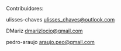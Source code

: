 Contribuidores:

ulisses-chaves <ulisses_chaves@outlook.com>

DMariz <dmarizlocio@gmail.com>

pedro-araujo <araujo.peo@gmail.com>